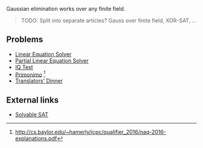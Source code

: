 Gaussian elimination works over any finite field.

> TODO: Split into separate articles? Gauss over finite field, XOR-SAT, ...

## Problems
- [Linear Equation Solver](https://open.kattis.com/problems/equationsolver)
- [Partial Linear Equation Solver](https://open.kattis.com/problems/equationsolverplus)
- [IQ Test](https://open.kattis.com/problems/iqtest)
- [Primonimo](http://cs.baylor.edu/~hamerly/icpc/qualifier_2016/problemset-naq-2016.pdf) [^1]
- [Translators' Dinner](https://2016.bapc.eu/media/filer_public/2016/09/30/bapc2016-preliminaries.pdf)

## External links
- [Solvable SAT](http://mradwan.github.io/algorithms/2014/10/14/solvable-sat/)

[^1]: <http://cs.baylor.edu/~hamerly/icpc/qualifier_2016/naq-2016-explanations.pdf>
